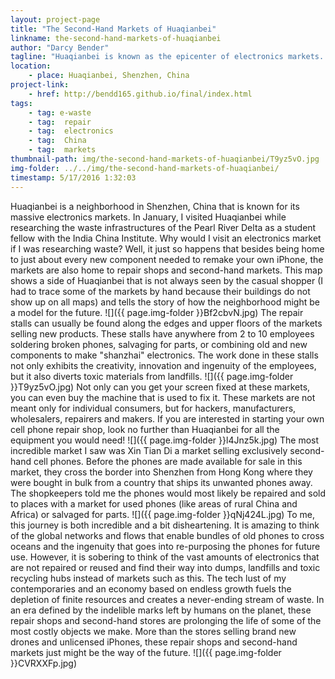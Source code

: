 ```yaml
---
layout: project-page
title: "The Second-Hand Markets of Huaqianbei"
linkname: the-second-hand-markets-of-huaqianbei
author: "Darcy Bender"
tagline: "Huaqianbei is known as the epicenter of electronics markets. This map explores some of the second-hand markets in the neighborhood."
location:
    - place: Huaqianbei, Shenzhen, China
project-link:
    - href: http://bendd165.github.io/final/index.html
tags:
    - tag: e-waste
    - tag:  repair
    - tag:  electronics
    - tag:  China
    - tag:  markets
thumbnail-path: img/the-second-hand-markets-of-huaqianbei/T9yz5vO.jpg
img-folder: ../../img/the-second-hand-markets-of-huaqianbei/
timestamp: 5/17/2016 1:32:03
---
```

Huaqianbei is a neighborhood in Shenzhen, China that is known for its massive electronics markets. In January, I visited Huaqianbei while researching the waste infrastructures of the Pearl River Delta as a student fellow with the India China Institute. Why would I visit an electronics market if I was researching waste? Well, it just so happens that besides being home to just about every new component needed to remake your own iPhone, the markets are also home to repair shops and second-hand markets. This map shows a side of Huaqianbei that is not always seen by the casual shopper (I had to trace some of the markets by hand because their buildings do not show up on all maps) and tells the story of how the neighborhood might be a model for the future.
![]({{ page.img-folder }}Bf2cbvN.jpg)
The repair stalls can usually be found along the edges and upper floors of the markets selling new products. These stalls have anywhere from 2 to 10 employees soldering broken phones, salvaging for parts, or combining old and new components to make "shanzhai" electronics. The work done in these stalls not only exhibits the creativity, innovation and ingenuity of the employees, but it also diverts toxic materials from landfills.
![]({{ page.img-folder }}T9yz5vO.jpg)
Not only can you get your screen fixed at these markets, you can even buy the machine that is used to fix it. These markets are not meant only for individual consumers, but for hackers, manufacturers, wholesalers, repairers and makers. If you are interested in starting your own cell phone repair shop, look no further than Huaqianbei for all the equipment you would need!
![]({{ page.img-folder }}l4Jnz5k.jpg)
The most incredible market I saw was Xin Tian Di a market selling exclusively second-hand cell phones. Before the phones are made available for sale in this market, they cross the border into Shenzhen from Hong Kong where they were bought in bulk from a country that ships its unwanted phones away. The shopkeepers told me the phones would most likely be repaired and sold to places with a market for used phones (like areas of rural China and Africa) or salvaged for parts. 
![]({{ page.img-folder }}qNj424L.jpg)
To me, this journey is both incredible and a bit disheartening. It is amazing to think of the global networks and flows that enable bundles of old phones to cross oceans and the ingenuity that goes into re-purposing the phones for future use. However, it is sobering to think of the vast amounts of electronics that are not repaired or reused and find their way into dumps, landfills and toxic recycling hubs instead of markets such as this. The tech lust of my contemporaries and an economy based on endless growth fuels the depletion of finite resources and creates a never-ending stream of waste. In an era defined by the indelible marks left by humans on the planet, these repair shops and second-hand stores are prolonging the life of some of the most costly objects we make. More than the stores selling brand new drones and unlicensed iPhones, these repair shops and second-hand markets just might be the way of the future. 
![]({{ page.img-folder }}CVRXXFp.jpg)
